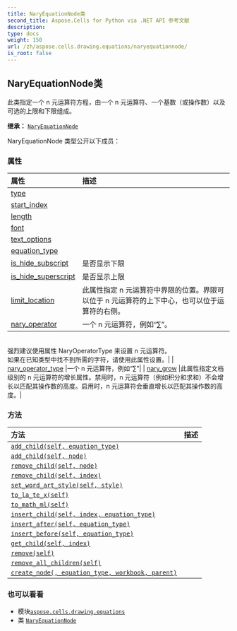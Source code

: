 ```yaml
---
title: NaryEquationNode类
second_title: Aspose.Cells for Python via .NET API 参考文献
description:
type: docs
weight: 150
url: /zh/aspose.cells.drawing.equations/naryequationnode/
is_root: false
---
```

## NaryEquationNode类
此类指定一个 n 元运算符方程，由一个 n 元运算符、一个基数（或操作数）以及可选的上限和下限组成。



**继承：** [`NaryEquationNode`](/cells/python-net/zh/aspose.cells.drawing.equations/naryequationnode)



NaryEquationNode 类型公开以下成员：

### 属性
|属性|描述|
| :- | :- |
| [type](/cells/python-net/zh/aspose.cells.drawing.equations/naryequationnode/type) |  |
| [start_index](/cells/python-net/zh/aspose.cells.drawing.equations/naryequationnode/start_index) |  |
| [length](/cells/python-net/zh/aspose.cells.drawing.equations/naryequationnode/length) |  |
| [font](/cells/python-net/zh/aspose.cells.drawing.equations/naryequationnode/font) |  |
| [text_options](/cells/python-net/zh/aspose.cells.drawing.equations/naryequationnode/text_options) |  |
| [equation_type](/cells/python-net/zh/aspose.cells.drawing.equations/naryequationnode/equation_type) |  |
| [is_hide_subscript](/cells/python-net/zh/aspose.cells.drawing.equations/naryequationnode/is_hide_subscript) |是否显示下限|
| [is_hide_superscript](/cells/python-net/zh/aspose.cells.drawing.equations/naryequationnode/is_hide_superscript) |是否显示上限|
| [limit_location](/cells/python-net/zh/aspose.cells.drawing.equations/naryequationnode/limit_location) |此属性指定 n 元运算符中界限的位置。界限可以位于 n 元运算符的上下中心，也可以位于运算符的右侧。|
| [nary_operator](/cells/python-net/zh/aspose.cells.drawing.equations/naryequationnode/nary_operator) |一个 n 元运算符，例如“∑”。<br/>强烈建议使用属性 NaryOperatorType 来设置 n 元运算符。<br/>如果在已知类型中找不到所需的字符，请使用此属性设置。|
| [nary_operator_type](/cells/python-net/zh/aspose.cells.drawing.equations/naryequationnode/nary_operator_type) |一个 n 元运算符，例如“∑”|
| [nary_grow](/cells/python-net/zh/aspose.cells.drawing.equations/naryequationnode/nary_grow) |此属性指定文档级别的 n 元运算符的增长属性。禁用时，n 元运算符（例如积分和求和）不会增长以匹配其操作数的高度。启用时，n 元运算符会垂直增长以匹配其操作数的高度。|


### 方法
|方法|描述|
| :- | :- |
| [`add_child(self, equation_type)`](/cells/python-net/zh/aspose.cells.drawing.equations/naryequationnode/add_child/#aspose.cells.drawing.equations.equationnodetype) |  |
| [`add_child(self, node)`](/cells/python-net/zh/aspose.cells.drawing.equations/naryequationnode/add_child/#equationnode) |  |
| [`remove_child(self, node)`](/cells/python-net/zh/aspose.cells.drawing.equations/naryequationnode/remove_child/#equationnode) |  |
| [`remove_child(self, index)`](/cells/python-net/zh/aspose.cells.drawing.equations/naryequationnode/remove_child/#int) |  |
| [`set_word_art_style(self, style)`](/cells/python-net/zh/aspose.cells.drawing.equations/naryequationnode/set_word_art_style/#aspose.cells.drawing.presetwordartstyle) |  |
| [`to_la_te_x(self)`](/cells/python-net/zh/aspose.cells.drawing.equations/naryequationnode/to_la_te_x/#) |  |
| [`to_math_ml(self)`](/cells/python-net/zh/aspose.cells.drawing.equations/naryequationnode/to_math_ml/#) |  |
| [`insert_child(self, index, equation_type)`](/cells/python-net/zh/aspose.cells.drawing.equations/naryequationnode/insert_child/#int-aspose.cells.drawing.equations.equationnodetype) |  |
| [`insert_after(self, equation_type)`](/cells/python-net/zh/aspose.cells.drawing.equations/naryequationnode/insert_after/#aspose.cells.drawing.equations.equationnodetype) |  |
| [`insert_before(self, equation_type)`](/cells/python-net/zh/aspose.cells.drawing.equations/naryequationnode/insert_before/#aspose.cells.drawing.equations.equationnodetype) |  |
| [`get_child(self, index)`](/cells/python-net/zh/aspose.cells.drawing.equations/naryequationnode/get_child/#int) |  |
| [`remove(self)`](/cells/python-net/zh/aspose.cells.drawing.equations/naryequationnode/remove/#) |  |
| [`remove_all_children(self)`](/cells/python-net/zh/aspose.cells.drawing.equations/naryequationnode/remove_all_children/#) |  |
| [`create_node(, equation_type, workbook, parent)`](/cells/python-net/zh/aspose.cells.drawing.equations/naryequationnode/create_node/#aspose.cells.drawing.equations.equationnodetype-aspose.cells.workbook-equationnode) |  |



### 也可以看看
* 模块[`aspose.cells.drawing.equations`](..)
* 类 [`NaryEquationNode`](/cells/python-net/zh/aspose.cells.drawing.equations/naryequationnode)
